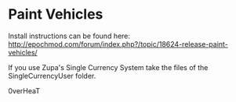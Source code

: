 Paint Vehicles
=====

Install instructions can be found here: http://epochmod.com/forum/index.php?/topic/18624-release-paint-vehicles/

If you use Zupa's Single Currency System take the files of the SingleCurrencyUser folder.

0verHeaT

